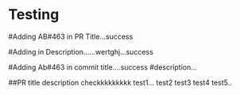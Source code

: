 # Testing

#Adding AB#463 in PR Title...success

#Adding in Description......wertghj...success


#Adding Ab#463 in commit title....success
#description...

##PR title description checkkkkkkkkk
test1...
test2
test3
test4
test5..
